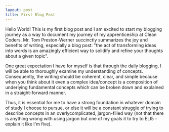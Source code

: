 ```yaml
---
layout: post
title: First Blog Post
---
```


Hello World! This is my first blog post and I am excited to start my blogging journey as a way to document my journey of my apprenticeship at Clean Coders. Mr. Tom Preston-Werner succinctly summarizes the joy and benefits of writing, especially a blog post: "the act of transforming ideas into words is an amazingly efficient way to solidify and refine your thoughts about a given topic". 

One great expectation I have for myself is that through the daily blogging, I will be able to thoroughly examine my understanding of concepts. Consequently, the writing should be coherent, clear, and simple because when you think about it even a complex idea/concept is a composition of underlying fundamental concepts which can be broken down and explained in a straight-forward manner.

Thus, it is essential for me to have a strong foundation in whatever domain of study I choose to pursue, or else it will be a constant struggle of trying to describe concepts in an overlycomplicated, jargon-filled way (not that there is anything wrong with using jargon but one of my goals it to try to ELI5 - explain it like I'm five).     
